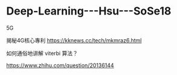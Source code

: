 #  Deep-Learning---Hsu---SoSe18
5G

揭秘4G核心專利
https://kknews.cc/tech/mkmraz6.html

如何通俗地讲解 viterbi 算法？

https://www.zhihu.com/question/20136144
